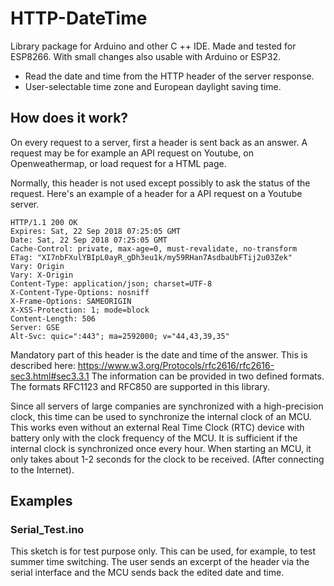 # HTTP-DateTime
Library package for Arduino and other C ++ IDE. Made and tested for ESP8266. With small changes also usable with Arduino or ESP32.
- Read the date and time from the HTTP header of the server response.
- User-selectable time zone and European daylight saving time.

## How does it work?
On every request to a server, first a header is sent back as an answer. A request may be for example an API request on Youtube, on Openweathermap, or load request for a HTML page.

Normally, this header is not used except possibly to ask the status of the request. Here's an example of a header for a API request on a Youtube server. 
``` 
HTTP/1.1 200 OK
Expires: Sat, 22 Sep 2018 07:25:05 GMT
Date: Sat, 22 Sep 2018 07:25:05 GMT
Cache-Control: private, max-age=0, must-revalidate, no-transform
ETag: "XI7nbFXulYBIpL0ayR_gDh3eu1k/my59RHan7AsdbaUbFTij2u03Zek"
Vary: Origin
Vary: X-Origin
Content-Type: application/json; charset=UTF-8
X-Content-Type-Options: nosniff
X-Frame-Options: SAMEORIGIN
X-XSS-Protection: 1; mode=block
Content-Length: 506
Server: GSE
Alt-Svc: quic=":443"; ma=2592000; v="44,43,39,35"
```
Mandatory part of this header is the date and time of the answer. This is described here: https://www.w3.org/Protocols/rfc2616/rfc2616-sec3.html#sec3.3.1 The information can be provided in two defined formats. The formats RFC1123 and RFC850 are supported in this library.

Since all servers of large companies are synchronized with a high-precision clock, this time can be used to synchronize the internal clock of an MCU. This works even without an external Real Time Clock (RTC) device with battery only with the clock frequency of the MCU. It is sufficient if the internal clock is synchronized once every hour. When starting an MCU, it only takes about 1-2 seconds for the clock to be received. (After connecting to the Internet).

## Examples
### Serial_Test.ino
This sketch is for test purpose only.
This can be used, for example, to test summer time switching. The user sends an excerpt of the header via the serial interface and the MCU sends back the edited date and time.
